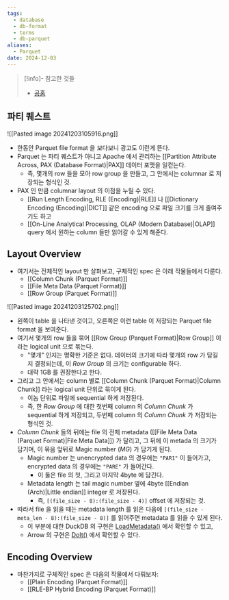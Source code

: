 ```yaml
---
tags:
  - database
  - db-format
  - terms
  - db-parquet
aliases:
  - Parquet
date: 2024-12-03
---
```

> [!info]- 참고한 것들
> - [공홈](https://parquet.apache.org/docs/)

## 파티 퀘스트

![[Pasted image 20241203105916.png]]

- 한동안 Parquet file format 을 보다보니 광고도 이런게 뜬다.
- Parquet 는 파티 퀘스트가 아니고 Apache 에서 관리하는 [[Partition Attribute Across, PAX (Database Format)|PAX]] 데이터 포맷을 일컫는다.
	- 즉, 몇개의 row 들을 모아 row group 을 만들고, 그 안에서는 columnar 로 저장되는 형식인 것.
- PAX 인 만큼 columnar layout 의 이점을 누릴 수 있다.
	- [[Run Length Encoding, RLE (Encoding)|RLE]] 나 [[Dictionary Encoding (Encoding)|DICT]] 같은 encoding 으로 파일 크기를 크게 줄여주기도 하고
	- [[On-Line Analytical Processing, OLAP (Modern Database)|OLAP]] query 에서 원하는 column 들만 읽어갈 수 있게 해준다.

## Layout Overview

- 여기서는 전체적인 layout 만 살펴보고, 구체적인 spec 은 아래 작물들에서 다룬다.
	- [[Column Chunk (Parquet Format)]]
	- [[File Meta Data (Parquet Format)]]
	- [[Row Group (Parquet Format)]]

![[Pasted image 20241203125702.png]]

- 왼쪽이 table 을 나타낸 것이고, 오른쪽은 이런 table 이 저장되는 Parquet file format 을 보여준다.
- 여기서 몇개의 row 들을 묶어 [[Row Group (Parquet Format)|Row Group]] 이라는 logical unit 으로 묶는다.
	- "몇개" 인지는 명확한 기준은 없다. 데이터의 크기에 따라 몇개의 row 가 담길지 결정되는데, 이 *Row Group* 의 크기는 configurable 하다.
	- 대략 1GB 를 권장한다고 한다.
- 그리고 그 안에서는 column 별로 [[Column Chunk (Parquet Format)|Column Chunk]] 라는 logical unit 단위로 묶이게 된다.
	- 이놈 단위로 파일에 sequential 하게 저장된다.
	- 즉, 한 *Row Group* 에 대한 첫번째 column 의 *Column Chunk* 가 sequential 하게 저장되고, 두번째 column 의 *Column Chunk* 가 저장되는 형식인 것.
- *Column Chunk* 들의 뒤에는 file 의 전체 metadata ([[File Meta Data (Parquet Format)|File Meta Data]]) 가 달리고, 그 뒤에 이 metada 의 크기가 담기며, 이 묶음 앞뒤로 Magic number (*MG*) 가 담기게 된다.
	- Magic number 는 unencrypted data 의 경우에는 `"PAR1"` 이 들어가고, encrypted data 의 경우에는 `"PARE"` 가 들어간다.
		- 이 둘은 file 의 첫, 그리고 마지막 4byte 에 담긴다.
	- Metadata length 는 tail magic number 옆에 4byte [[Endian (Arch)|Little endian]] integer 로 저장된다.
		- 즉, `[(file_size - 8):(file_size - 4)]` offset 에 저장되는 것.
- 따라서 file 을 읽을 때는 metadata length 를 읽은 다음에 `[(file_size - meta_len - 8):(file_size - 8)]` 를 읽어주면 metadata 를 읽을 수 있게 된다.
	- 이 부분에 대한 DuckDB 의 구현은 [LoadMetadata()](https://github.com/duckdb/duckdb/blob/v1.1.3/extension/parquet/parquet_reader.cpp#L59-L123) 에서 확인할 수 있고,
	- Arrow 의 구현은 [DoIt()](https://github.com/apache/arrow/blob/apache-arrow-18.1.0/cpp/tools/parquet/parquet_dump_footer.cc#L41-L90) 에서 확인할 수 있다.

## Encoding Overview

- 마찬가지로 구체적인 spec 은 다음의 작물에서 다뤄보자:
	- [[Plain Encoding (Parquet Format)]]
	- [[RLE-BP Hybrid Encoding (Parquet Format)]]